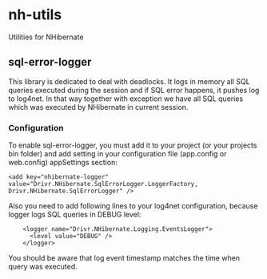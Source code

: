 # nh-utils
Utilities for NHibernate

## sql-error-logger
This library is dedicated to deal with deadlocks. It logs in memory all SQL queries executed during the session and if SQL error happens, it pushes log to log4net. In that way together with exception we have all SQL queries which was executed by NHibernate in current session.

### Configuration
To enable sql-error-logger, you must add it to your project (or your projects bin folder) and add setting in your configuration file (app.config or web.config) appSettings section:
```
<add key="nhibernate-logger" value="Drivr.NHibernate.SqlErrorLogger.LoggerFactory, Drivr.NHibernate.SqlErrorLogger" />
```
Also you need to add following lines to your log4net configuration, because logger logs SQL queries in DEBUG level:
```
    <logger name="Drivr.NHibernate.Logging.EventsLogger">
      <level value="DEBUG" />
    </logger>
```
You should be aware that log event timestamp matches the time when query was executed.